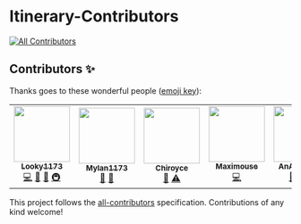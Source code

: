 # Itinerary-Contributors
<!-- ALL-CONTRIBUTORS-BADGE:START - Do not remove or modify this section -->
[![All Contributors](https://img.shields.io/badge/all_contributors-7-orange.svg?style=flat-square)](#contributors-)
<!-- ALL-CONTRIBUTORS-BADGE:END -->
## Contributors ✨

Thanks goes to these wonderful people ([emoji key](https://allcontributors.org/docs/en/emoji-key)):

<!-- ALL-CONTRIBUTORS-LIST:START - Do not remove or modify this section -->
<!-- prettier-ignore-start -->
<!-- markdownlint-disable -->
<table>
  <tr>
    <td align="center"><a href="https://scratch.mit.edu/users/SuperScratcher_1234"><img src="https://avatars.githubusercontent.com/u/60521810?v=4?s=100" width="100px;" alt=""/><br /><sub><b>Looky1173</b></sub></a><br /><a href="https://github.com/Looky1173/Itinerary-Contributors/commits?author=Looky1173" title="Code">💻</a> <a href="#design-Looky1173" title="Design">🎨</a> <a href="#ideas-Looky1173" title="Ideas, Planning, & Feedback">🤔</a> <a href="#infra-Looky1173" title="Infrastructure (Hosting, Build-Tools, etc)">🚇</a></td>
    <td align="center"><a href="https://github.com/Mylan1173"><img src="https://avatars.githubusercontent.com/u/88149079?v=4?s=100" width="100px;" alt=""/><br /><sub><b>Mylan1173</b></sub></a><br /><a href="#userTesting-Mylan1173" title="User Testing">📓</a> <a href="#ideas-Mylan1173" title="Ideas, Planning, & Feedback">🤔</a></td>
    <td align="center"><a href="https://scratch.mit.edu/users/Chiroyce"><img src="https://avatars.githubusercontent.com/u/97374054?v=4?s=100" width="100px;" alt=""/><br /><sub><b>Chiroyce</b></sub></a><br /><a href="#ideas-Chiroyce1" title="Ideas, Planning, & Feedback">🤔</a> <a href="https://github.com/Looky1173/Itinerary-Contributors/commits?author=Chiroyce1" title="Tests">⚠️</a></td>
    <td align="center"><a href="https://scratch.mit.edu/users/Maximouse"><img src="https://avatars.githubusercontent.com/u/51849865?v=4?s=100" width="100px;" alt=""/><br /><sub><b>Maximouse</b></sub></a><br /><a href="https://github.com/Looky1173/Itinerary-Contributors/commits?author=mxmou" title="Code">💻</a></td>
    <td align="center"><a href="https://scratch.mit.edu/users/AnAlgorithm"><img src="https://avatars.githubusercontent.com/u/64064699?v=4?s=100" width="100px;" alt=""/><br /><sub><b>AnAlgorithm</b></sub></a><br /><a href="#ideas-AnAlgorithm" title="Ideas, Planning, & Feedback">🤔</a> <a href="https://github.com/Looky1173/Itinerary-Contributors/commits?author=AnAlgorithm" title="Code">💻</a> <a href="https://github.com/Looky1173/Itinerary-Contributors/issues?q=author%3AAnAlgorithm" title="Bug reports">🐛</a></td>
    <td align="center"><a href="https://scratch.mit.edu/users/kccuber"><img src="https://avatars.githubusercontent.com/u/92891642?v=4?s=100" width="100px;" alt=""/><br /><sub><b>kccuber</b></sub></a><br /><a href="https://github.com/Looky1173/Itinerary-Contributors/commits?author=kccuber-scratch" title="Tests">⚠️</a> <a href="https://github.com/Looky1173/Itinerary-Contributors/issues?q=author%3Akccuber-scratch" title="Bug reports">🐛</a></td>
    <td align="center"><a href="https://github.com/polygon"><img src="https://avatars.githubusercontent.com/u/51489?v=4?s=100" width="100px;" alt=""/><br /><sub><b>Polygon</b></sub></a><br /><a href="#ideas-Polygon" title="Ideas, Planning, & Feedback">🤔</a></td>
  </tr>
</table>

<!-- markdownlint-restore -->
<!-- prettier-ignore-end -->

<!-- ALL-CONTRIBUTORS-LIST:END -->

This project follows the [all-contributors](https://github.com/all-contributors/all-contributors) specification. Contributions of any kind welcome!